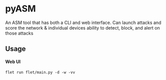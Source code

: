 # pyASM
An ASM tool that has both a CLI and web interface. Can launch attacks and score the network &amp; individual devices ability to detect, block, and alert on those attacks


## Usage

#### Web UI
```
flet run flet/main.py -d -w -vv
```
